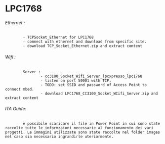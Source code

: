 # LPC1768

###### Ethernet : 
            - TCPSocket_Ethernet for LPC1768
            - connect with ethernet and download from specific site.
            - download TCP_Socket_Ethernet.zip and extract content
###### Wifi :
            Server : 
                    - cc3100_Socket_Wifi_Server_lpcxpresso_lpc1768
                    - listen on port 50001 with TCP.
                    - TODO: set SSID and password of Access Point to connect mbed.
                    - download LPC1768_CC3100_Socket_WIifi_Server.zip and extract content
###### ITA Guide:
            è possibile scaricare il file in Power Point in cui sono state raccolte tutte le informzaioni necessarie al funzionamento dei vari progetti. Le immagini utilizzate sono state raccolte nel folder images nel caso sia necessario ingrandirle uteriormente.
